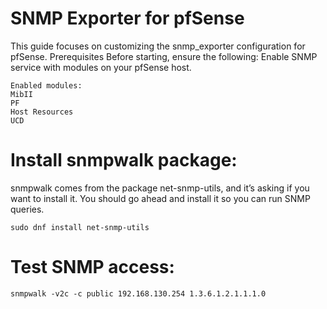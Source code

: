 SNMP Exporter for pfSense
=========================

This guide focuses on customizing the snmp_exporter configuration for pfSense.
Prerequisites
Before starting, ensure the following:
Enable SNMP service with modules on your pfSense host.
```
Enabled modules:
MibII
PF
Host Resources
UCD
```
Install snmpwalk package:
=========================
snmpwalk comes from the package net-snmp-utils, and it’s asking if you want to install it. You should go ahead and install it so you can run SNMP queries.
```
sudo dnf install net-snmp-utils
```
Test SNMP access:
=================
```
snmpwalk -v2c -c public 192.168.130.254 1.3.6.1.2.1.1.1.0
```
